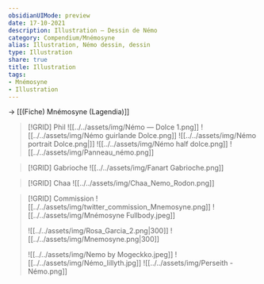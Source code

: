 ```yaml
---
obsidianUIMode: preview
date: 17-10-2021
description: Illustration — Dessin de Némo
category: Compendium/Mnémosyne
alias: Illustration, Némo dessin, dessin
type: Illustration
share: true
title: Illustration
tags:
- Mnémosyne
- Illustration
---
```

→ [[(Fiche) Mnémosyne (Lagendia)]]

> [!GRID] Phil
> ![[../../assets/img/Némo — Dolce 1.png]] ![[../../assets/img/Némo guirlande Dolce.png]] ![[../../assets/img/Némo portrait Dolce.png|]]
> ![[../../assets/img/Némo half dolce.png]] ![[../../assets/img/Panneau_némo.png]]

> [!GRID] Gabrioche
> ![[../../assets/img/Fanart Gabrioche.png]]

>[!GRID] Chaa
> ![[../../assets/img/Chaa_Nemo_Rodon.png]]


>[!GRID] Commission
>![[../../assets/img/twitter_commission_Mnemosyne.png]] ![[../../assets/img/Mnémosyne Fullbody.jpeg]] 
>
>![[../../assets/img/Rosa_Garcia_2.png|300]] ![[../../assets/img/Mnemosyne.png|300]]
>
> ![[../../assets/img/Nemo by Mogeckko.jpeg]] ![[../../assets/img/Némo_lillyth.jpg]]
> ![[../../assets/img/Perseith - Némo.png]]
